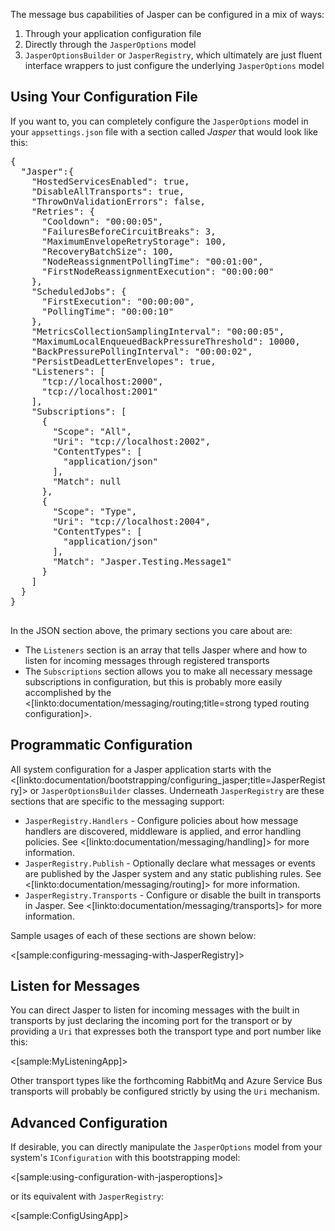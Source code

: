 <!--title:Configuring the Service Bus-->



The message bus capabilities of Jasper can be configured in a mix of ways:

1. Through your application configuration file
1. Directly through the `JasperOptions` model
1. `JasperOptionsBuilder` or `JasperRegistry`, which ultimately are just fluent interface wrappers to just configure the underlying `JasperOptions` model



## Using Your Configuration File

If you want to, you can completely configure the `JasperOptions` model in your `appsettings.json` file with a section called *Jasper* that would look like this:

<pre>
{
  "Jasper":{
    "HostedServicesEnabled": true,
    "DisableAllTransports": true,
    "ThrowOnValidationErrors": false,
    "Retries": {
      "Cooldown": "00:00:05",
      "FailuresBeforeCircuitBreaks": 3,
      "MaximumEnvelopeRetryStorage": 100,
      "RecoveryBatchSize": 100,
      "NodeReassignmentPollingTime": "00:01:00",
      "FirstNodeReassignmentExecution": "00:00:00"
    },
    "ScheduledJobs": {
      "FirstExecution": "00:00:00",
      "PollingTime": "00:00:10"
    },
    "MetricsCollectionSamplingInterval": "00:00:05",
    "MaximumLocalEnqueuedBackPressureThreshold": 10000,
    "BackPressurePollingInterval": "00:00:02",
    "PersistDeadLetterEnvelopes": true,
    "Listeners": [
      "tcp://localhost:2000",
      "tcp://localhost:2001"
    ],
    "Subscriptions": [
      {
        "Scope": "All",
        "Uri": "tcp://localhost:2002",
        "ContentTypes": [
          "application/json"
        ],
        "Match": null
      },
      {
        "Scope": "Type",
        "Uri": "tcp://localhost:2004",
        "ContentTypes": [
          "application/json"
        ],
        "Match": "Jasper.Testing.Message1"
      }
    ]
  }
}

</pre>

In the JSON section above, the primary sections you care about are:

* The `Listeners` section is an array that tells Jasper where and how to listen for incoming messages through registered transports
* The `Subscriptions` section allows you to make all necessary message subscriptions in configuration, but this is probably more easily
  accomplished by the <[linkto:documentation/messaging/routing;title=strong typed routing configuration]>.

## Programmatic Configuration


All system configuration for a Jasper application starts with the <[linkto:documentation/bootstrapping/configuring_jasper;title=JasperRegistry]> or `JasperOptionsBuilder` classes. Underneath `JasperRegistry` are these sections that are specific to the messaging support:

* `JasperRegistry.Handlers` - Configure policies about how message handlers are discovered, middleware is applied, and error handling policies. See <[linkto:documentation/messaging/handling]> for more information.
* `JasperRegistry.Publish` - Optionally declare what messages or events are published by the Jasper system and any static publishing rules. See <[linkto:documentation/messaging/routing]> for more information.
* `JasperRegistry.Transports` - Configure or disable the built in transports in Jasper. See <[linkto:documentation/messaging/transports]> for more information.

Sample usages of each of these sections are shown below:

<[sample:configuring-messaging-with-JasperRegistry]>

## Listen for Messages

You can direct Jasper to listen for incoming messages with the built in transports by just declaring
the incoming port for the transport or by providing a `Uri` that expresses both the transport type and
port number like this:

<[sample:MyListeningApp]>

Other transport types like the forthcoming RabbitMq and Azure Service Bus transports will probably be configured strictly
by using the `Uri` mechanism.


## Advanced Configuration

If desirable, you can directly manipulate the `JasperOptions` model from your system's `IConfiguration` with this bootstrapping model:

<[sample:using-configuration-with-jasperoptions]>

or its equivalent with `JasperRegistry`:

<[sample:ConfigUsingApp]>